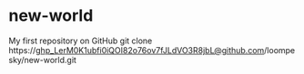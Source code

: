 # new-world
My first repository on GitHub
git clone https://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@github.com/loompesky/new-world.git
